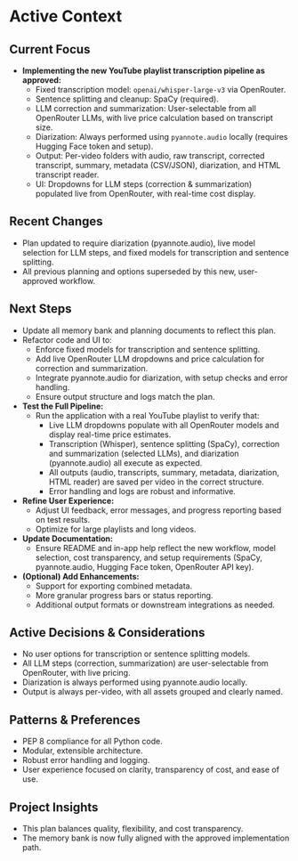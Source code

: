 # Active Context

## Current Focus

- **Implementing the new YouTube playlist transcription pipeline as approved:**
  - Fixed transcription model: `openai/whisper-large-v3` via OpenRouter.
  - Sentence splitting and cleanup: SpaCy (required).
  - LLM correction and summarization: User-selectable from all OpenRouter LLMs, with live price calculation based on transcript size.
  - Diarization: Always performed using `pyannote.audio` locally (requires Hugging Face token and setup).
  - Output: Per-video folders with audio, raw transcript, corrected transcript, summary, metadata (CSV/JSON), diarization, and HTML transcript reader.
  - UI: Dropdowns for LLM steps (correction & summarization) populated live from OpenRouter, with real-time cost display.

## Recent Changes

- Plan updated to require diarization (pyannote.audio), live model selection for LLM steps, and fixed models for transcription and sentence splitting.
- All previous planning and options superseded by this new, user-approved workflow.

## Next Steps

- Update all memory bank and planning documents to reflect this plan.
- Refactor code and UI to:
  - Enforce fixed models for transcription and sentence splitting.
  - Add live OpenRouter LLM dropdowns and price calculation for correction and summarization.
  - Integrate pyannote.audio for diarization, with setup checks and error handling.
  - Ensure output structure and logs match the plan.
- **Test the Full Pipeline:**
  - Run the application with a real YouTube playlist to verify that:
    - Live LLM dropdowns populate with all OpenRouter models and display real-time price estimates.
    - Transcription (Whisper), sentence splitting (SpaCy), correction and summarization (selected LLMs), and diarization (pyannote.audio) all execute as expected.
    - All outputs (audio, transcripts, summary, metadata, diarization, HTML reader) are saved per video in the correct structure.
    - Error handling and logs are robust and informative.
- **Refine User Experience:**
  - Adjust UI feedback, error messages, and progress reporting based on test results.
  - Optimize for large playlists and long videos.
- **Update Documentation:**
  - Ensure README and in-app help reflect the new workflow, model selection, cost transparency, and setup requirements (SpaCy, pyannote.audio, Hugging Face token, OpenRouter API key).
- **(Optional) Add Enhancements:**
  - Support for exporting combined metadata.
  - More granular progress bars or status reporting.
  - Additional output formats or downstream integrations as needed.

## Active Decisions & Considerations

- No user options for transcription or sentence splitting models.
- All LLM steps (correction, summarization) are user-selectable from OpenRouter, with live pricing.
- Diarization is always performed using pyannote.audio locally.
- Output is always per-video, with all assets grouped and clearly named.

## Patterns & Preferences

- PEP 8 compliance for all Python code.
- Modular, extensible architecture.
- Robust error handling and logging.
- User experience focused on clarity, transparency of cost, and ease of use.

## Project Insights

- This plan balances quality, flexibility, and cost transparency.
- The memory bank is now fully aligned with the approved implementation path.
